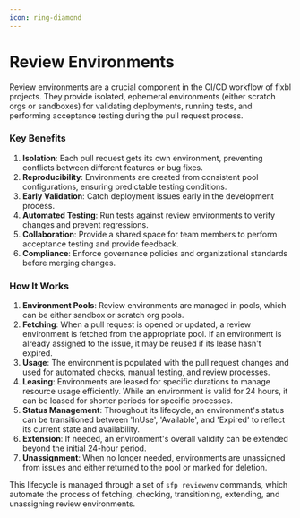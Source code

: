 ```yaml
---
icon: ring-diamond
---
```


# Review Environments

Review environments are a crucial component in the CI/CD workflow of flxbl projects. They provide isolated, ephemeral environments (either scratch orgs or sandboxes) for validating deployments, running tests, and performing acceptance testing during the pull request process.

### Key Benefits

1. **Isolation**: Each pull request gets its own environment, preventing conflicts between different features or bug fixes.
2. **Reproducibility**: Environments are created from consistent pool configurations, ensuring predictable testing conditions.
3. **Early Validation**: Catch deployment issues early in the development process.
4. **Automated Testing**: Run tests against review environments to verify changes and prevent regressions.
5. **Collaboration**: Provide a shared space for team members to perform acceptance testing and provide feedback.
6. **Compliance**: Enforce governance policies and organizational standards before merging changes.

### How It Works

1. **Environment Pools**: Review environments are managed in pools, which can be either sandbox or scratch org pools.
2. **Fetching**: When a pull request is opened or updated, a review environment is fetched from the appropriate pool. If an environment is already assigned to the issue, it may be reused if its lease hasn't expired.
3. **Usage**: The environment is populated with the pull request changes and used for automated checks, manual testing, and review processes.
4. **Leasing**: Environments are leased for specific durations to manage resource usage efficiently. While an environment is valid for 24 hours, it can be leased for shorter periods for specific processes.
5. **Status Management**: Throughout its lifecycle, an environment's status can be transitioned between 'InUse', 'Available', and 'Expired' to reflect its current state and availability.
6. **Extension**: If needed, an environment's overall validity can be extended beyond the initial 24-hour period.
7. **Unassignment**: When no longer needed, environments are unassigned from issues and either returned to the pool or marked for deletion.

This lifecycle is managed through a set of `sfp reviewenv` commands, which automate the process of fetching, checking, transitioning, extending, and unassigning review environments.
